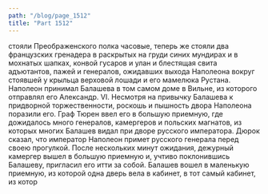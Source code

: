 ```yaml
---
path: "/blog/page_1512"
title: "Part 1512"
---
```


 стояли Преображенского полка часовые, теперь же стояли два французских гренадера в раскрытых на груди синих мундирах и в мохнатых шапках, конвой гусаров и улан и блестящая свита адъютантов, пажей и генералов, ожидавших выхода Наполеона вокруг стоявшей у крыльца верховой лошади и его мамелюка Рустана. Наполеон принимал Балашева в том самом доме в Вильне, из которого отправлял его Александр.
VI.
Несмотря на привычку Балашева к придворной торжественности, роскошь и пышность двора Наполеона поразили его.
Граф Тюрен ввел его в большую приемную, где дожидалось много генералов, камергеров и польских магнатов, из которых многих Балашев видал при дворе русского императора. Дюрок сказал, что император Наполеон примет русского генерала перед своею прогулкой.
После нескольких минут ожидания, дежурный камергер вышел в большую приемную и, учтиво поклонившись Балашеву, пригласил его итти за собой.
Балашев вошел в маленькую приемную, из которой одна дверь вела в кабинет, в тот самый кабинет, из котор

